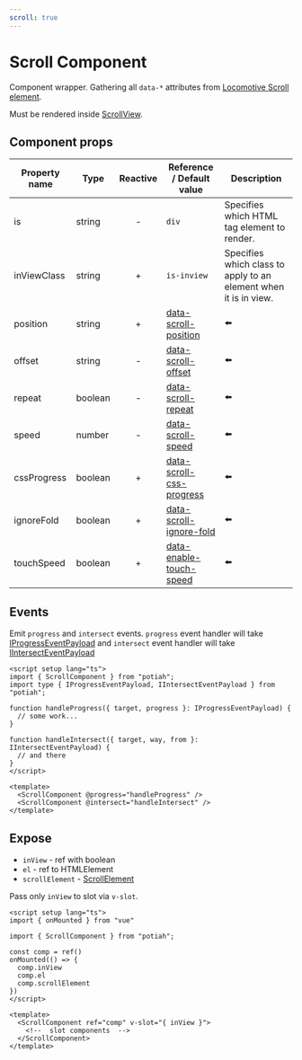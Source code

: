 ```yaml
---
scroll: true
---
```


# Scroll Component

Component wrapper. Gathering all `data-*` attributes from
[Locomotive Scroll element](https://scroll.locomotive.ca/docs/#/attributes).

Must be rendered inside [ScrollView](scroll-view).

## Component props

| Property name | Type    | Reactive | Reference / Default value                                                                              | Description                                                      |
|---------------|---------|:--------:|--------------------------------------------------------------------------------------------------------|------------------------------------------------------------------|
| is            | string  |    -     | `div`                                                                                                  | Specifies which HTML tag element to render.                      |
| inViewClass   | string  |    +     | `is-inview`                                                                                            | Specifies which class to apply to an element when it is in view. |
| position      | string  |    +     | [data-scroll-position](https://scroll.locomotive.ca/docs/#/attributes?id=data-scroll-position)         | ⬅️                                                               |
| offset        | string  |    -     | [data-scroll-offset](https://scroll.locomotive.ca/docs/#/attributes?id=data-scroll-offset)             | ⬅️                                                               |
| repeat        | boolean |    -     | [data-scroll-repeat](https://scroll.locomotive.ca/docs/#/attributes?id=data-scroll-repeat)             | ⬅️                                                               |
| speed         | number  |    -     | [data-scroll-speed](https://scroll.locomotive.ca/docs/#/attributes?id=data-scroll-speed)               | ⬅️                                                               |
| cssProgress   | boolean |    +     | [data-scroll-css-progress](https://scroll.locomotive.ca/docs/#/attributes?id=data-scroll-css-progress) | ⬅️                                                               |
| ignoreFold    | boolean |    +     | [data-scroll-ignore-fold](https://scroll.locomotive.ca/docs/#/attributes?id=data-scroll-ignore-fold)   | ⬅️                                                               |
| touchSpeed    | boolean |    +     | [data-enable-touch-speed](https://scroll.locomotive.ca/docs/#/attributes?id=data-enable-touch-speed)   | ⬅️                                                               |

## Events

Emit `progress` and `intersect` events.
`progress` event handler will
take [IProgressEventPayload](https://github.com/somespecialone/potiah/blob/master/lib/src/types.ts)
and `intersect` event handler will
take [IIntersectEventPayload](https://github.com/somespecialone/potiah/blob/master/lib/src/types.ts)

```vue {2,3,5-7,9-11,15,16}
<script setup lang="ts">
import { ScrollComponent } from "potiah";
import type { IProgressEventPayload, IIntersectEventPayload } from "potiah";

function handleProgress({ target, progress }: IProgressEventPayload) {
  // some work...
}

function handleIntersect({ target, way, from }: IIntersectEventPayload) {
  // and there
}
</script>

<template>
  <ScrollComponent @progress="handleProgress" />
  <ScrollComponent @intersect="handleIntersect" />
</template>
```

## Expose

* `inView` - ref with boolean
* `el` - ref to HTMLElement
* `scrollElement` - [ScrollElement](https://github.com/locomotivemtl/locomotive-scroll/blob/v5-beta/src/core/ScrollElement.ts)

Pass only `inView` to slot via `v-slot`.

```vue {8-10,15}
<script setup lang="ts">
import { onMounted } from "vue"

import { ScrollComponent } from "potiah";

const comp = ref()
onMounted(() => {
  comp.inView
  comp.el
  comp.scrollElement
})
</script>

<template>
  <ScrollComponent ref="comp" v-slot="{ inView }">
    <!--  slot components  -->
  </ScrollComponent>
</template>
```
